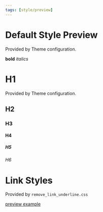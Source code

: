 ```yaml
---
tags: [style/preview]
---
```

# Default Style Preview

Provided by Theme configuration.

**bold**
*italics*

# H1

Provided by Theme configuration.

## H2

### H3

#### H4

##### H5

###### H6

# Link Styles

Provided by `remove_link_underline.css`

[preview example](vault%20plugins/plugins.md)